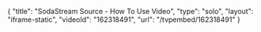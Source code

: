 {
    "title": "SodaStream Source - How To Use Video",
    "type": "solo",
    "layout": "iframe-static",
    "videoId": "162318491",
    "url": "\/tvpembed\/162318491"
}